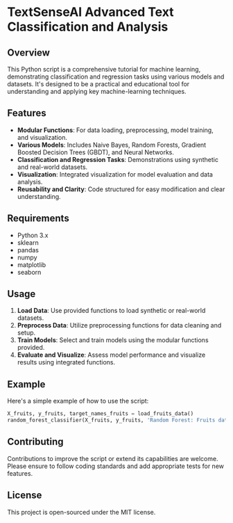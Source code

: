 # TextSenseAI Advanced Text Classification and Analysis

## Overview
This Python script is a comprehensive tutorial for machine learning, demonstrating classification and regression tasks using various models and datasets. It's designed to be a practical and educational tool for understanding and applying key machine-learning techniques.

## Features
- **Modular Functions**: For data loading, preprocessing, model training, and visualization.
- **Various Models**: Includes Naive Bayes, Random Forests, Gradient Boosted Decision Trees (GBDT), and Neural Networks.
- **Classification and Regression Tasks**: Demonstrations using synthetic and real-world datasets.
- **Visualization**: Integrated visualization for model evaluation and data analysis.
- **Reusability and Clarity**: Code structured for easy modification and clear understanding.

## Requirements
- Python 3.x
- sklearn
- pandas
- numpy
- matplotlib
- seaborn

## Usage
1. **Load Data**: Use provided functions to load synthetic or real-world datasets.
2. **Preprocess Data**: Utilize preprocessing functions for data cleaning and setup.
3. **Train Models**: Select and train models using the modular functions provided.
4. **Evaluate and Visualize**: Assess model performance and visualize results using integrated functions.

## Example
Here's a simple example of how to use the script:
```python
X_fruits, y_fruits, target_names_fruits = load_fruits_data()
random_forest_classifier(X_fruits, y_fruits, 'Random Forest: Fruits dataset')
```

## Contributing
Contributions to improve the script or extend its capabilities are welcome. Please ensure to follow coding standards and add appropriate tests for new features.

## License
This project is open-sourced under the MIT license.
